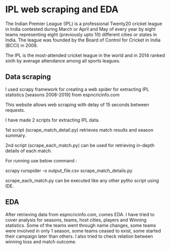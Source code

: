 # IPL web scraping and EDA

The Indian Premier League (IPL) is a professional Twenty20 cricket league in India contested during March or April and May of every year by eight teams representing eight (previously upto 10) different cities or states in India. The league was founded by the Board of Control for Cricket in India (BCCI) in 2008.

The IPL is the most-attended cricket league in the world and in 2014 ranked sixth by average attendance among all sports leagues.

## Data scraping

I used scrapy framework for creating a web spider for extracting IPL statistics [seasons 2008-2019] from espncricinfo.com

This website allows web scraping with delay of 15 seconds between requests.

I have made 2 scripts for extracting IPL data.

1st script (scrape_match_detail.py) retrieves match results and season summary.

2nd script (scrape_each_match.py) can be used for retrieving in-depth details of each match.

For running use below command :

scrapy runspider -o output_file.csv scrape_match_details.py

scrape_each_match.py can be executed like any other pytho script using IDE.


## EDA

After retrieving data from espncricinfo.com, comes EDA. 
I have tried to cover analysis for seasons, teams, host cities, players and Winning statistics.
Some of the teams went through name changes, some teams were involved in only 1 season, some teams ceased to exist, some started their campaign later than others.
I also tried to check relation between winning toss and match outcome.
